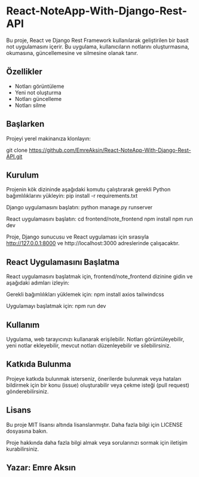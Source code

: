 # React-NoteApp-With-Django-Rest-API

Bu proje, React ve Django Rest Framework kullanılarak geliştirilen bir basit not uygulamasını içerir. Bu uygulama, kullanıcıların notlarını oluşturmasına, okumasına, güncellemesine ve silmesine olanak tanır.

## Özellikler

- Notları görüntüleme
- Yeni not oluşturma
- Notları güncelleme
- Notları silme

## Başlarken

Projeyi yerel makinanıza klonlayın:


git clone https://github.com/EmreAksin/React-NoteApp-With-Django-Rest-API.git


## Kurulum
Projenin kök dizininde aşağıdaki komutu çalıştırarak gerekli Python bağımlılıklarını yükleyin:
pip install -r requirements.txt

Django uygulamasını başlatın:
python manage.py runserver


React uygulamasını başlatın:
cd frontend/note_frontend
npm install
npm run dev

Proje, Django sunucusu ve React uygulaması için sırasıyla http://127.0.0.1:8000 ve http://localhost:3000 adreslerinde çalışacaktır.


## React Uygulamasını Başlatma
React uygulamasını başlatmak için, frontend/note_frontend dizinine gidin ve aşağıdaki adımları izleyin:

Gerekli bağımlılıkları yüklemek için: 
npm install axios tailwindcss

Uygulamayı başlatmak için:
npm run dev

## Kullanım
Uygulama, web tarayıcınızı kullanarak erişilebilir. Notları görüntüleyebilir, yeni notlar ekleyebilir, mevcut notları düzenleyebilir ve silebilirsiniz.

## Katkıda Bulunma
Projeye katkıda bulunmak isterseniz, önerilerde bulunmak veya hataları bildirmek için bir konu (issue) oluşturabilir veya çekme isteği (pull request) gönderebilirsiniz.

## Lisans
Bu proje MIT lisansı altında lisanslanmıştır. Daha fazla bilgi için LICENSE dosyasına bakın.

Proje hakkında daha fazla bilgi almak veya sorularınızı sormak için iletişim kurabilirsiniz.

## Yazar: Emre Aksın



